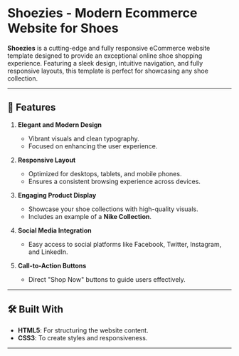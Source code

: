 # Shoezies - Modern Ecommerce Website for Shoes  

  

**Shoezies** is a cutting-edge and fully responsive eCommerce website template designed to provide an exceptional online shoe shopping experience. Featuring a sleek design, intuitive navigation, and fully responsive layouts, this template is perfect for showcasing any shoe collection.

---

## 🌟 Features  

1. **Elegant and Modern Design**  
   - Vibrant visuals and clean typography.  
   - Focused on enhancing the user experience.  

2. **Responsive Layout**  
   - Optimized for desktops, tablets, and mobile phones.  
   - Ensures a consistent browsing experience across devices.  

3. **Engaging Product Display**  
   - Showcase your shoe collections with high-quality visuals.  
   - Includes an example of a **Nike Collection**.  

4. **Social Media Integration**  
   - Easy access to social platforms like Facebook, Twitter, Instagram, and LinkedIn.  

5. **Call-to-Action Buttons**  
   - Direct "Shop Now" buttons to guide users effectively.  

---

## 🛠️ Built With  

- **HTML5**: For structuring the website content.  
- **CSS3**: To create styles and responsiveness.

---


